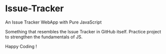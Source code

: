 # Issue-Tracker
An Issue Tracker WebApp with Pure JavaScript

Something that resembles the Issue Tracker in GitHub itself.
Practice project to strengthen the fundamentals of JS.

Happy Coding !
